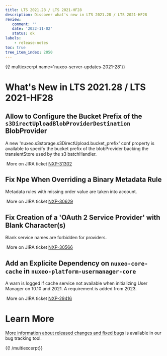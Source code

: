 ```yaml
---
title: LTS 2021.28 / LTS 2021-HF28
description: Discover what's new in LTS 2021.28 / LTS 2021-HF28
review:
   comment: ''
   date: '2022-11-02'
   status: ok
labels:
    - release-notes
toc: true
tree_item_index: 2050
---
```


{{! multiexcerpt name='nuxeo-server-updates-2021-28'}}
# What's New in LTS 2021.28 / LTS 2021-HF28

## Allow to Configure the Bucket Prefix of the `s3DirectUploadBlobProviderDestination` BlobProvider

A new 'nuxeo.s3storage.s3DirectUpload.bucket_prefix' conf property is available to specify the bucket prefix of the blobProvider backing the transientStore used by the s3 batchHandler. 

<i class="fa fa-long-arrow-right" aria-hidden="true"></i>&nbsp;More on JIRA ticket [NXP-31302](https://jira.nuxeo.com/browse/NXP-31302)

## Fix Npe When Overriding a Binary Metadata Rule

Metadata rules with missing order value are taken into account.

<i class="fa fa-long-arrow-right" aria-hidden="true"></i>&nbsp;More on JIRA ticket [NXP-30629](https://jira.nuxeo.com/browse/NXP-30629)

## Fix Creation of a 'OAuth 2 Service Provider' with Blank Character(s)

Blank service names are forbidden for providers.

<i class="fa fa-long-arrow-right" aria-hidden="true"></i>&nbsp;More on JIRA ticket [NXP-30566](https://jira.nuxeo.com/browse/NXP-30566)

## Add an Explicite Dependency on `nuxeo-core-cache` in `nuxeo-platform-usermanager-core`

A warn is logged if cache service not available when initializing User Manager on 10.10 and 2021. A requirement is added from 2023.

<i class="fa fa-long-arrow-right" aria-hidden="true"></i>&nbsp;More on JIRA ticket [NXP-29416](https://jira.nuxeo.com/browse/NXP-29416)

# Learn More

[More information about released changes and fixed bugs](https://jira.nuxeo.com/secure/ReleaseNote.jspa?projectId=10011&version=21848) is available in our bug tracking tool.

{{! /multiexcerpt}}
